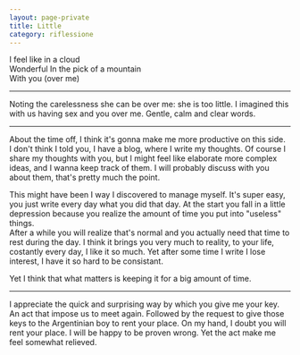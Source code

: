 ```yaml
--- 
layout: page-private
title: Little
category: riflessione
---
```


I feel like in a cloud  
Wonderful
In the pick of a mountain  
With you (over me)

---

Noting the carelessness she can be over me: she is too little.
I imagined this with us having sex and you over me.
Gentle, calm and clear words.

---

About the time off, I think it's gonna make me more productive on this side.  
I don't think I told you, I have a blog, where I write my thoughts. 
Of course I share my thoughts with you, but I might feel like elaborate more 
complex ideas, and I wanna keep track of them.
I will probably discuss with you about them, that's pretty much the point.

This might have been I way I discovered to manage myself. 
It's super easy, you just write every day what you did that day.
At the start you fall in a little depression because you realize the amount of
time you put into "useless" things.  
After a while you will realize that's normal and you actually need that time to
rest during the day.
I think it brings you very much to reality, to your life, costantly every day,
I like it so much. Yet after some time I write I lose interest, I have it so
hard to be consistant.

Yet I think that what matters is keeping it for a big amount of time.

---

I appreciate the quick and surprising way by which you give me your key.
An act that impose us to meet again. Followed by the request to give those keys
to the Argentinian boy to rent your place. 
On my hand, I doubt you will rent your place. I will be happy to be proven
wrong. Yet the act make me feel somewhat relieved.
